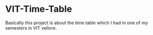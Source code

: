# VIT-Time-Table
Basically this project is about the time table which I had in one of my semesters in VIT vellore.
